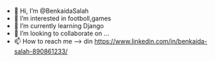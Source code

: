 - 👋 Hi, I’m @BenkaidaSalah
- 👀 I’m interested in footboll,games
- 🌱 I’m currently learning Django
- 💞️ I’m looking to collaborate on ...
- 📫 How to reach me -->  din https://www.linkedin.com/in/benkaida-salah-890861233/

<!---
BenkaidaSalah/BenkaidaSalah is a ✨ special ✨ repository because its `README.md` (this file) appears on your GitHub profile.
You can click the Preview link to take a look at your changes.
--->
